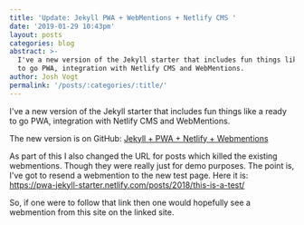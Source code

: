 ```yaml
---
title: 'Update: Jekyll PWA + WebMentions + Netlify CMS '
date: '2019-01-29 10:43pm'
layout: posts
categories: blog
abstract: >-
  I've a new version of the Jekyll starter that includes fun things like a ready
  to go PWA, integration with Netlify CMS and WebMentions.
author: Josh Vogt
permalink: '/posts/:categories/:title/'
---
```

I've a new version of the Jekyll starter that includes fun things like a ready to go PWA, integration with Netlify CMS and WebMentions. 

The new version is on GitHub: [Jekyll + PWA + Netlify + Webmentions](https://github.com/dumaurier/pwa_jekyll)

As part of this I also changed the URL for posts which killed the existing webmentions. Though they were really just for demo purposes. The point is, I've got to resend a webmention to the new test page. Here it is: <https://pwa-jekyll-starter.netlify.com/posts/2018/this-is-a-test/>

So, if one were to follow that link then one would hopefully see a webmention from this site on the linked site.
